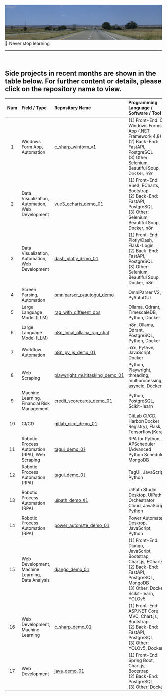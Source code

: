 ![avatar](./nm_i40.png)<br>
🚀  Never stop learning

---

<br>

## Side projects in recent months are shown in the table below. For further content or details, please click on the repository name to view.

| Num | Field / Type | Repository Name | Programming Language / Software / Tool |
| :---:          | :---           | :----         | :---            |
| 1 | Windows Form App,<br>Automation | [c_sharp_winform_v1](<https://github.com/qinglian1105/c_sharp_winform_v1>) | (1) Front-End: C# Windows Forms App (.NET Framework 4.8)<br>(2) Back-End: FastAPI, PostgreSQL<br>(3) Other: Selenium, Beautiful Soup, Docker, n8n |
| 2 | Data Visualization,<br>Automation,<br>Web Development | [vue3_echarts_demo_01](<https://github.com/qinglian1105/vue3_echarts_demo_01>) | (1) Front-End: Vue3, ECharts, Bootstrap<br>(2) Back-End: FastAPI, PostgreSQL<br>(3) Other: Selenium, Beautiful Soup, Docker, n8n |
| 3 | Data Visualization,<br>Automation,<br>Web Development | [dash_plotly_demo_01](<https://github.com/qinglian1105/dash_plotly_demo_01>) | (1) Front-End: Plotly/Dash, Flask-Login<br>(2) Back-End: FastAPI, PostgreSQL<br>(3) Other: Selenium, Beautiful Soup, Docker, n8n |
| 4 |  Screen Parsing, Automation | [omniparser_pyautogui_demo](<https://github.com/qinglian1105/omniparser_pyautogui_demo>)  |  OmniParser V2, PyAutoGUI  |
| 5 | Large Language Model (LLM) | [rag_with_different_dbs](<https://github.com/qinglian1105/rag_with_different_dbs>)  |  Ollama, Qdrant, TimescaleDB, Python, Docker |
| 6 | Large Language Model (LLM) | [n8n_local_ollama_rag_chat](<https://github.com/qinglian1105/n8n_local_ollama_rag_chat>)  | n8n, Ollama, Qdrant, PostgreSQL, Python, Docker |
| 7 | Workflow Automation | [n8n_py_js_demo_01](<https://github.com/qinglian1105/n8n_py_js_demo_01>)  | n8n, Python, JavaScript, Docker |
| 8 | Web Scraping | [playwright_multitasking_demo_01](<https://github.com/qinglian1105/playwright_multitasking_demo_01>)  | Python, Playwright, threading, multiprocessing, asyncio, Docker |
| 9 | Machine Learning,<br>Financial Risk Management | [credit_scorecards_demo_01](<https://github.com/qinglian1105/credit_scorecards_demo_01>)  | Python, PostgreSQL, Scikit-learn |
| 10 | CI/CD | [gitlab_cicd_demo_01](<https://github.com/qinglian1105/gitlab_cicd_demo_01>)  | GitLab CI/CD, Harbor(Docker Registry), Flask, Tensorflow(Keras) |
| 11 | Robotic Process Automation (RPA), Web Scraping | [tagui_demo_02](<https://github.com/qinglian1105/tagui_demo_02>)  | RPA for Python, APScheduler (Advanced Python Schedule), MongoDB |
| 12 | Robotic Process Automation (RPA) | [tagui_demo_01](<https://github.com/qinglian1105/tagui_demo_01>)  | TagUI, JavaScript, Python |
| 13 | Robotic Process Automation (RPA) | [uipath_demo_01](<https://github.com/qinglian1105/uipath_demo_01>) | UiPath Studio Desktop, UiPath Orchestrator Cloud, JavaScript, Python |
| 14 | Robotic Process Automation (RPA) | [power_automate_demo_01](<https://github.com/qinglian1105/power_automate_demo_01>)  | Power Automate Desktop, JavaScript, Python |
| 15 | Web Development,<br>Machine Learning,<br>Data Analysis | [django_demo_01](<https://github.com/qinglian1105/django_demo_01>) | (1) Front-End: Django, JavaScript, Bootstrap, Chart.js, ECharts<br>(2) Back-End: FastAPI, PostgreSQL, MongoDB <br>(3) Other: Docker, Scikit-learn, YOLOv5 |
| 16 | Web Development,<br>Machine Learning | [c_sharp_demo_01](<https://github.com/qinglian1105/c_sharp_demo_01>) | (1) Front-End: ASP.NET Core MVC, Chart.js, Bootstrap <br>(2) Back-End: FastAPI, PostgreSQL <br>(3) Other: YOLOv5, Docker |
| 17 | Web Development | [java_demo_01](<https://github.com/qinglian1105/java_demo_01>) | (1) Front-End: Spring Boot, Chart.js, Bootstrap <br>(2) Back-End: PostgreSQL <br>(3) Other: Docker | 

<br>
<br>